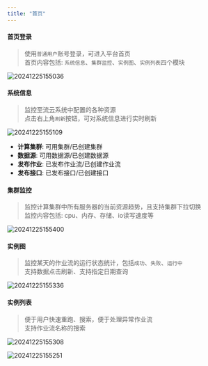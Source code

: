 ```yaml
---
title: "首页"
---
```


#### 首页登录

> 使用`普通用户`账号登录，可进入平台首页   
> 首页内容包括: `系统信息`、`集群监控`、`实例图`、`实例列表`四个模块

![20241225155036](https://img.isxcode.com/picgo/20241225155036.png)

#### 系统信息

> 监控至流云系统中配置的各种资源   
> 点击右上角`刷新`按钮，可对系统信息进行实时刷新

![20241225155109](https://img.isxcode.com/picgo/20241225155109.png)

- **计算集群**: 可用集群/已创建集群 
- **数据源**: 可用数据源/已创建数据源 
- **发布作业**: 已发布作业流/已创建作业流 
- **发布接口**: 已发布接口/已创建接口

#### 集群监控

> 监控计算集群中所有服务器的当前资源趋势，且支持集群下拉切换   
> 监控内容包括: cpu、内存、存储、io读写速度等

![20241225155400](https://img.isxcode.com/picgo/20241225155400.png)

#### 实例图

> 监控某天的作业流的运行状态统计，包括`成功`、`失败`、`运行中`  
> 支持数据点击刷新、支持指定日期查询

![20241225155336](https://img.isxcode.com/picgo/20241225155336.png)

#### 实例列表

> 便于用户快速重跑、搜索，便于处理异常作业流   
> 支持作业流名称的搜索

![20241225155308](https://img.isxcode.com/picgo/20241225155308.png)

![20241225155251](https://img.isxcode.com/picgo/20241225155251.png)
